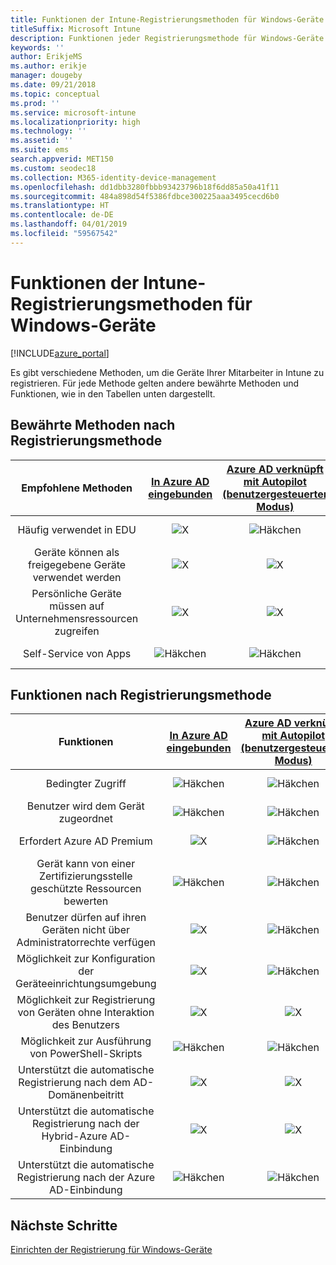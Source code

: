 ```yaml
---
title: Funktionen der Intune-Registrierungsmethoden für Windows-Geräte
titleSuffix: Microsoft Intune
description: Funktionen jeder Registrierungsmethode für Windows-Geräte
keywords: ''
author: ErikjeMS
ms.author: erikje
manager: dougeby
ms.date: 09/21/2018
ms.topic: conceptual
ms.prod: ''
ms.service: microsoft-intune
ms.localizationpriority: high
ms.technology: ''
ms.assetid: ''
ms.suite: ems
search.appverid: MET150
ms.custom: seodec18
ms.collection: M365-identity-device-management
ms.openlocfilehash: dd1dbb3280fbbb93423796b18f6dd85a50a41f11
ms.sourcegitcommit: 484a898d54f5386fdbce300225aaa3495cecd6b0
ms.translationtype: HT
ms.contentlocale: de-DE
ms.lasthandoff: 04/01/2019
ms.locfileid: "59567542"
---
```

# <a name="intune-enrollment-method-capabilities-for-windows-devices"></a>Funktionen der Intune-Registrierungsmethoden für Windows-Geräte
[!INCLUDE[azure_portal](./includes/azure_portal.md)]

Es gibt verschiedene Methoden, um die Geräte Ihrer Mitarbeiter in Intune zu registrieren. Für jede Methode gelten andere bewährte Methoden und Funktionen, wie in den Tabellen unten dargestellt.

## <a name="best-practices-by-enrollment-method"></a>Bewährte Methoden nach Registrierungsmethode
| **Empfohlene Methoden** | **[In Azure AD eingebunden](windows-enroll.md#enable-windows-10-automatic-enrollment)**|**[Azure AD verknüpft mit Autopilot (benutzergesteuerter Modus)](enrollment-autopilot.md)** |**[Azure AD verknüpft mit Autopilot (Selbstbereitstellungsmodus)](enrollment-autopilot.md)** |**[Massenregistrierung](windows-bulk-enroll.md)**|**[DEM](device-enrollment-manager-enroll.md)** | **[BYOD](device-enrollment.md#bring-your-own-device)** | **[GPO](https://docs.microsoft.com/windows/client-management/mdm/enroll-a-windows-10-device-automatically-using-group-policy)** | **[Co-Verwaltung](https://docs.microsoft.com/sccm/core/clients/manage/co-management-overview)** |
|:---:|:---:|:---:|:---:|:---:|:---:|:---:|:---:|:---:|
|Häufig verwendet in EDU|![X](media/xmark.png)|![Häkchen](media/checkmark.png)|![X](media/xmark.png)|![Häkchen](media/checkmark.png)|![Häkchen](media/checkmark.png)|![X](media/xmark.png)|![X](media/xmark.png)|![X](media/xmark.png)|
|Geräte können als freigegebene Geräte verwendet werden|![X](media/xmark.png)|![X](media/xmark.png)|![Häkchen](media/checkmark.png)|![Häkchen](media/checkmark.png)|![Häkchen](media/checkmark.png)|![X](media/xmark.png)|![X](media/xmark.png)|![X](media/xmark.png)|
|Persönliche Geräte müssen auf Unternehmensressourcen zugreifen|![X](media/xmark.png)|![X](media/xmark.png)|![X](media/xmark.png)|![X](media/xmark.png)|![X](media/xmark.png)|![Häkchen](media/checkmark.png)|![X](media/xmark.png)|![X](media/xmark.png)|
|Self-Service von Apps|![Häkchen](media/checkmark.png)|![Häkchen](media/checkmark.png)|![Häkchen](media/checkmark.png)|![X](media/xmark.png)|![X](media/xmark.png)|![Häkchen](media/checkmark.png)|![Häkchen](media/checkmark.png)|![Häkchen](media/checkmark.png)|

## <a name="capabilities-by-enrollment-method"></a>Funktionen nach Registrierungsmethode

| **Funktionen** | **[In Azure AD eingebunden](windows-enroll.md#enable-windows-10-automatic-enrollment)**|**[Azure AD verknüpft mit Autopilot (benutzergesteuerter Modus)](enrollment-autopilot.md)** |**[Azure AD verknüpft mit Autopilot (Selbstbereitstellungsmodus)](enrollment-autopilot.md)** |**[Massenregistrierung](windows-bulk-enroll.md)**|**[DEM](device-enrollment-manager-enroll.md)** | **[BYOD](device-enrollment.md#bring-your-own-device)** | **[GPO](https://docs.microsoft.com/windows/client-management/mdm/enroll-a-windows-10-device-automatically-using-group-policy)** | **[Co-Verwaltung](https://docs.microsoft.com/sccm/core/clients/manage/co-management-overview)** |
|:---:|:---:|:---:|:---:|:---:|:---:|:---:|:---:|:---:|
|Bedingter Zugriff                                      |![Häkchen](media/checkmark.png)|![Häkchen](media/checkmark.png)|![Häkchen](media/checkmark.png)|![X](media/xmark.png)|![X](media/xmark.png)|![Häkchen](media/checkmark.png)|![Häkchen](media/checkmark.png)|![Häkchen](media/checkmark.png)|
|Benutzer wird dem Gerät zugeordnet                    |![Häkchen](media/checkmark.png)|![Häkchen](media/checkmark.png)|![X](media/xmark.png)|![X](media/xmark.png)|![X](media/xmark.png)|![Häkchen](media/checkmark.png)|![Häkchen](media/checkmark.png)|![Häkchen](media/checkmark.png)|
|Erfordert Azure AD Premium                               |![X](media/xmark.png)|![Häkchen](media/checkmark.png)|![Häkchen](media/checkmark.png)|![Häkchen](media/checkmark.png)|![X](media/xmark.png)|![X](media/xmark.png)|![Häkchen](media/checkmark.png)|![Häkchen](media/checkmark.png)|
|Gerät kann von einer Zertifizierungsstelle geschützte Ressourcen bewerten             |![Häkchen](media/checkmark.png)|![Häkchen](media/checkmark.png)|![Häkchen](media/checkmark.png)|![Häkchen](media/checkmark.png)|![X](media/xmark.png)|![Häkchen](media/checkmark.png)|![Häkchen](media/checkmark.png)|![Häkchen](media/checkmark.png)|
|Benutzer dürfen auf ihren Geräten nicht über Administratorrechte verfügen               |![X](media/xmark.png)|![Häkchen](media/checkmark.png)|![Häkchen](media/checkmark.png)|![Häkchen](media/checkmark.png)|![X](media/xmark.png)|![X](media/xmark.png)|![X](media/xmark.png)|![X](media/xmark.png)|
|Möglichkeit zur Konfiguration der Geräteeinrichtungsumgebung        |![X](media/xmark.png)|![Häkchen](media/checkmark.png)|![Häkchen](media/checkmark.png)|![X](media/xmark.png)|![X](media/xmark.png)|![X](media/xmark.png)|![X](media/xmark.png)|![X](media/xmark.png)|
|Möglichkeit zur Registrierung von Geräten ohne Interaktion des Benutzers      |![X](media/xmark.png)|![X](media/xmark.png)|![Häkchen](media/checkmark.png)|![Häkchen](media/checkmark.png)|![Häkchen](media/checkmark.png)|![X](media/xmark.png)|![Häkchen](media/checkmark.png)|![Häkchen](media/checkmark.png)|
|Möglichkeit zur Ausführung von PowerShell-Skripts                       |![Häkchen](media/checkmark.png)|![Häkchen](media/checkmark.png)|![Häkchen](media/checkmark.png)|![Häkchen](media/checkmark.png)|![Häkchen](media/checkmark.png)|![X](media/xmark.png)|![X](media/xmark.png)|![X](media/xmark.png)| 
|Unterstützt die automatische Registrierung nach dem AD-Domänenbeitritt      |![X](media/xmark.png)|![X](media/xmark.png)|![X](media/xmark.png)|![X](media/xmark.png)|![X](media/xmark.png)|![X](media/xmark.png)|![Häkchen](media/checkmark.png)|![Häkchen](media/checkmark.png)|
|Unterstützt die automatische Registrierung nach der Hybrid-Azure AD-Einbindung|![X](media/xmark.png)|![X](media/xmark.png)|![X](media/xmark.png)|![X](media/xmark.png)|![X](media/xmark.png)|![X](media/xmark.png)|![Häkchen](media/checkmark.png)|![Häkchen](media/checkmark.png)|
|Unterstützt die automatische Registrierung nach der Azure AD-Einbindung       |![Häkchen](media/checkmark.png)|![Häkchen](media/checkmark.png)|![Häkchen](media/checkmark.png)|![Häkchen](media/checkmark.png)|![Häkchen](media/checkmark.png)|![Häkchen](media/checkmark.png)|![X](media/xmark.png)|![X](media/xmark.png)|

## <a name="next-steps"></a>Nächste Schritte

[Einrichten der Registrierung für Windows-Geräte](windows-enroll.md)

